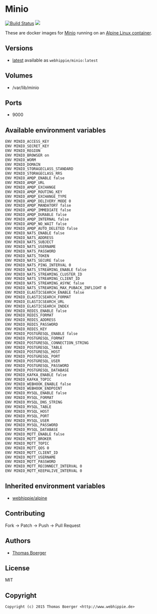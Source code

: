 # Minio

[![Build Status](https://cloud.drone.io/api/badges/dockhippie/minio/status.svg)](https://cloud.drone.io/dockhippie/minio)
[![](https://images.microbadger.com/badges/image/webhippie/minio.svg)](https://microbadger.com/images/webhippie/minio "Get your own image badge on microbadger.com")

These are docker images for [Minio](https://github.com/minio/minio) running on an [Alpine Linux container](https://registry.hub.docker.com/u/webhippie/alpine/).


## Versions

* [latest](./latest) available as `webhippie/minio:latest`


## Volumes

* /var/lib/minio


## Ports

* 9000


## Available environment variables

```bash
ENV MINIO_ACCESS_KEY
ENV MINIO_SECRET_KEY
ENV MINIO_REGION
ENV MINIO_BROWSER on
ENV MINIO_WORM
ENV MINIO_DOMAIN
ENV MINIO_STORAGECLASS_STANDARD
ENV MINIO_STORAGECLASS_RRS
ENV MINIO_AMQP_ENABLE false
ENV MINIO_AMQP_URL
ENV MINIO_AMQP_EXCHANGE
ENV MINIO_AMQP_ROUTING_KEY
ENV MINIO_AMQP_EXCHANGE_TYPE
ENV MINIO_AMQP_DELIVERY_MODE 0
ENV MINIO_AMQP_MANDATORY false
ENV MINIO_AMQP_IMMEDIATE false
ENV MINIO_AMQP_DURABLE false
ENV MINIO_AMQP_INTERNAL false
ENV MINIO_AMQP_NO_WAIT false
ENV MINIO_AMQP_AUTO_DELETED false
ENV MINIO_NATS_ENABLE false
ENV MINIO_NATS_ADDRESS
ENV MINIO_NATS_SUBJECT
ENV MINIO_NATS_USERNAME
ENV MINIO_NATS_PASSWORD
ENV MINIO_NATS_TOKEN
ENV MINIO_NATS_SECURE false
ENV MINIO_NATS_PING_INTERVAL 0
ENV MINIO_NATS_STREAMING_ENABLE false
ENV MINIO_NATS_STREAMING_CLUSTER_ID
ENV MINIO_NATS_STREAMING_CLIENT_ID
ENV MINIO_NATS_STREAMING_ASYNC false
ENV MINIO_NATS_STREAMING_MAX_PUBACK_INFLIGHT 0
ENV MINIO_ELASTICSEARCH_ENABLE false
ENV MINIO_ELASTICSEARCH_FORMAT
ENV MINIO_ELASTICSEARCH_URL
ENV MINIO_ELASTICSEARCH_INDEX
ENV MINIO_REDIS_ENABLE false
ENV MINIO_REDIS_FORMAT
ENV MINIO_REDIS_ADDRESS
ENV MINIO_REDIS_PASSWORD
ENV MINIO_REDIS_KEY
ENV MINIO_POSTGRESQL_ENABLE false
ENV MINIO_POSTGRESQL_FORMAT
ENV MINIO_POSTGRESQL_CONNECTION_STRING
ENV MINIO_POSTGRESQL_TABLE
ENV MINIO_POSTGRESQL_HOST
ENV MINIO_POSTGRESQL_PORT
ENV MINIO_POSTGRESQL_USER
ENV MINIO_POSTGRESQL_PASSWORD
ENV MINIO_POSTGRESQL_DATABASE
ENV MINIO_KAFKA_ENABLE false
ENV MINIO_KAFKA_TOPIC
ENV MINIO_WEBHOOK_ENABLE false
ENV MINIO_WEBHOOK_ENDPOINT
ENV MINIO_MYSQL_ENABLE false
ENV MINIO_MYSQL_FORMAT
ENV MINIO_MYSQL_DNS_STRING
ENV MINIO_MYSQL_TABLE
ENV MINIO_MYSQL_HOST
ENV MINIO_MYSQL_PORT
ENV MINIO_MYSQL_USER
ENV MINIO_MYSQL_PASSWORD
ENV MINIO_MYSQL_DATABASE
ENV MINIO_MQTT_ENABLE false
ENV MINIO_MQTT_BROKER
ENV MINIO_MQTT_TOPIC
ENV MINIO_MQTT_QOS 0
ENV MINIO_MQTT_CLIENT_ID
ENV MINIO_MQTT_USERNAME
ENV MINIO_MQTT_PASSWORD
ENV MINIO_MQTT_RECONNECT_INTERVAL 0
ENV MINIO_MQTT_KEEPALIVE_INTERVAL 0
```


## Inherited environment variables

* [webhippie/alpine](https://github.com/dockhippie/alpine#available-environment-variables)


## Contributing

Fork -> Patch -> Push -> Pull Request


## Authors

* [Thomas Boerger](https://github.com/tboerger)


## License

MIT


## Copyright

```
Copyright (c) 2015 Thomas Boerger <http://www.webhippie.de>
```
